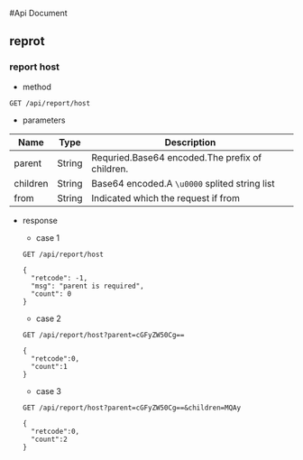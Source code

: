 #Api Document

## reprot

### report host

- method

```text
GET /api/report/host
```

- parameters

| Name |Type|Description|
|---|---|---|
|parent  |String|Requried.Base64 encoded.The prefix of children.|
| children |String|Base64 encoded.A `\u0000` splited string list|
| from |String|Indicated which the request if from|


- response

    - case 1
    
    ```text
    GET /api/report/host
    ```
    
    ```text
    {
      "retcode": -1,
      "msg": "parent is required",
      "count": 0
    }    
    ```
    
    - case 2
    
    ```text
    GET /api/report/host?parent=cGFyZW50Cg==
    ```
    
    ```text
    {
      "retcode":0,
      "count":1
    }   
    ```
   
    - case 3
    
    ```text
    GET /api/report/host?parent=cGFyZW50Cg==&children=MQAy
    ```
    
    ```text
    {
      "retcode":0,
      "count":2
    }   
    ```

